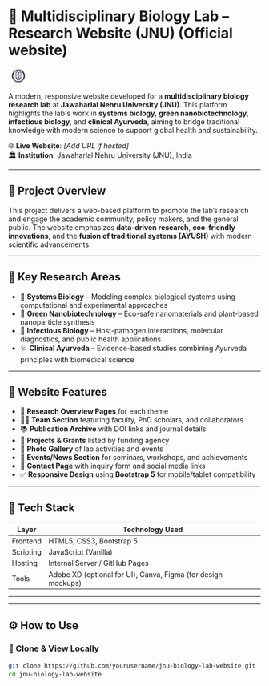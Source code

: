 # 🔬 Multidisciplinary Biology Lab – Research Website (JNU) (Official website)

![Multidisciplinary Logo](assets/img/jnu_logo2.jpeg)

A modern, responsive website developed for a **multidisciplinary biology research lab** at **Jawaharlal Nehru University (JNU)**. This platform highlights the lab's work in **systems biology**, **green nanobiotechnology**, **infectious biology**, and **clinical Ayurveda**, aiming to bridge traditional knowledge with modern science to support global health and sustainability.

🌐 **Live Website**: _[Add URL if hosted]_  
🏛️ **Institution**: Jawaharlal Nehru University (JNU), India

---

## 🧬 Project Overview

This project delivers a web-based platform to promote the lab’s research and engage the academic community, policy makers, and the general public. The website emphasizes **data-driven research**, **eco-friendly innovations**, and the **fusion of traditional systems (AYUSH)** with modern scientific advancements.

---

## 🧪 Key Research Areas

- 🔹 **Systems Biology** – Modeling complex biological systems using computational and experimental approaches
- 🌿 **Green Nanobiotechnology** – Eco-safe nanomaterials and plant-based nanoparticle synthesis
- 🧫 **Infectious Biology** – Host-pathogen interactions, molecular diagnostics, and public health applications
- 🩺 **Clinical Ayurveda** – Evidence-based studies combining Ayurveda principles with biomedical science

---

## 🌟 Website Features

- 📄 **Research Overview Pages** for each theme
- 👩‍🔬 **Team Section** featuring faculty, PhD scholars, and collaborators
- 📚 **Publication Archive** with DOI links and journal details
- 🧠 **Projects & Grants** listed by funding agency
- 📸 **Photo Gallery** of lab activities and events
- 📅 **Events/News Section** for seminars, workshops, and achievements
- 📧 **Contact Page** with inquiry form and social media links
- ✅ **Responsive Design** using **Bootstrap 5** for mobile/tablet compatibility

---

## 🧰 Tech Stack

| Layer     | Technology Used         |
|-----------|--------------------------|
| Frontend  | HTML5, CSS3, Bootstrap 5 |
| Scripting | JavaScript (Vanilla)     |
| Hosting   | Internal Server / GitHub Pages |
| Tools     | Adobe XD (optional for UI), Canva, Figma (for design mockups) |

---

---

## ⚙️ How to Use

### 🔹 Clone & View Locally

```bash
git clone https://github.com/yourusername/jnu-biology-lab-website.git
cd jnu-biology-lab-website
